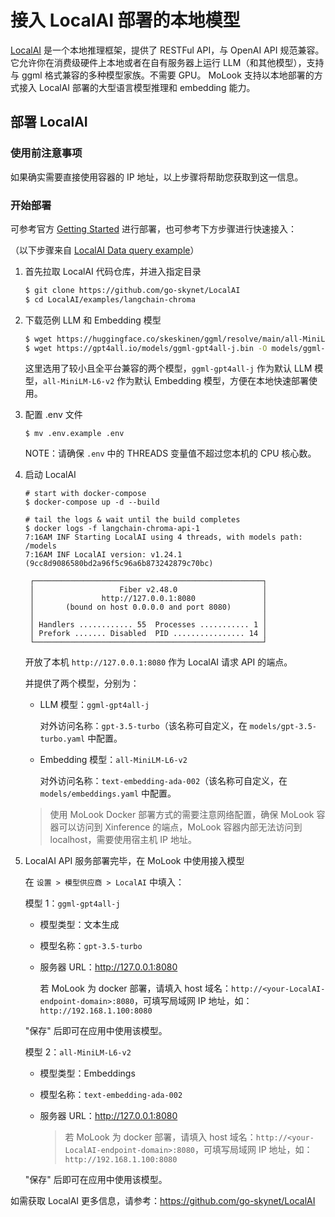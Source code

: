 # 接入 LocalAI 部署的本地模型

[LocalAI](https://github.com/go-skynet/LocalAI) 是一个本地推理框架，提供了 RESTFul API，与 OpenAI API 规范兼容。它允许你在消费级硬件上本地或者在自有服务器上运行 LLM（和其他模型），支持与 ggml 格式兼容的多种模型家族。不需要 GPU。
MoLook 支持以本地部署的方式接入 LocalAI 部署的大型语言模型推理和 embedding 能力。

## 部署 LocalAI

### 使用前注意事项


如果确实需要直接使用容器的 IP 地址，以上步骤将帮助您获取到这一信息。

### 开始部署

可参考官方 [Getting Started](https://localai.io/basics/getting_started/) 进行部署，也可参考下方步骤进行快速接入：

（以下步骤来自 [LocalAI Data query example](https://github.com/go-skynet/LocalAI/blob/master/examples/langchain-chroma/README.md)）

1. 首先拉取 LocalAI 代码仓库，并进入指定目录

    ```bash
    $ git clone https://github.com/go-skynet/LocalAI
    $ cd LocalAI/examples/langchain-chroma
    ```

2. 下载范例 LLM 和 Embedding 模型

    ```bash
    $ wget https://huggingface.co/skeskinen/ggml/resolve/main/all-MiniLM-L6-v2/ggml-model-q4_0.bin -O models/bert
    $ wget https://gpt4all.io/models/ggml-gpt4all-j.bin -O models/ggml-gpt4all-j
    ```

    这里选用了较小且全平台兼容的两个模型，`ggml-gpt4all-j` 作为默认 LLM 模型，`all-MiniLM-L6-v2` 作为默认 Embedding 模型，方便在本地快速部署使用。

3. 配置 .env 文件

   ```shell
   $ mv .env.example .env
   ```

   NOTE：请确保 `.env` 中的 THREADS 变量值不超过您本机的 CPU 核心数。

4. 启动 LocalAI

   ```shell
   # start with docker-compose
   $ docker-compose up -d --build
   
   # tail the logs & wait until the build completes
   $ docker logs -f langchain-chroma-api-1
   7:16AM INF Starting LocalAI using 4 threads, with models path: /models
   7:16AM INF LocalAI version: v1.24.1 (9cc8d9086580bd2a96f5c96a6b873242879c70bc)
   
    ┌───────────────────────────────────────────────────┐ 
    │                   Fiber v2.48.0                   │ 
    │               http://127.0.0.1:8080               │ 
    │       (bound on host 0.0.0.0 and port 8080)       │ 
    │                                                   │ 
    │ Handlers ............ 55  Processes ........... 1 │ 
    │ Prefork ....... Disabled  PID ................ 14 │ 
    └───────────────────────────────────────────────────┘ 
   ```

   开放了本机 `http://127.0.0.1:8080` 作为 LocalAI 请求 API 的端点。

   并提供了两个模型，分别为：

   - LLM 模型：`ggml-gpt4all-j`

     对外访问名称：`gpt-3.5-turbo`（该名称可自定义，在 `models/gpt-3.5-turbo.yaml` 中配置。

   - Embedding 模型：`all-MiniLM-L6-v2`

     对外访问名称：`text-embedding-ada-002`（该名称可自定义，在 `models/embeddings.yaml` 中配置。
    >  使用 MoLook Docker 部署方式的需要注意网络配置，确保 MoLook 容器可以访问到 Xinference 的端点，MoLook 容器内部无法访问到 localhost，需要使用宿主机 IP 地址。

5. LocalAI API 服务部署完毕，在 MoLook 中使用接入模型

   在 `设置 > 模型供应商 > LocalAI` 中填入：

   模型 1：`ggml-gpt4all-j`

   - 模型类型：文本生成

   - 模型名称：`gpt-3.5-turbo`

   - 服务器 URL：http://127.0.0.1:8080

     若 MoLook 为 docker 部署，请填入 host 域名：`http://<your-LocalAI-endpoint-domain>:8080`，可填写局域网 IP 地址，如：`http://192.168.1.100:8080`

   "保存" 后即可在应用中使用该模型。

   模型 2：`all-MiniLM-L6-v2`

   - 模型类型：Embeddings

   - 模型名称：`text-embedding-ada-002`

   - 服务器 URL：http://127.0.0.1:8080

     > 若 MoLook 为 docker 部署，请填入 host 域名：`http://<your-LocalAI-endpoint-domain>:8080`，可填写局域网 IP 地址，如：`http://192.168.1.100:8080`

   "保存" 后即可在应用中使用该模型。

如需获取 LocalAI 更多信息，请参考：https://github.com/go-skynet/LocalAI